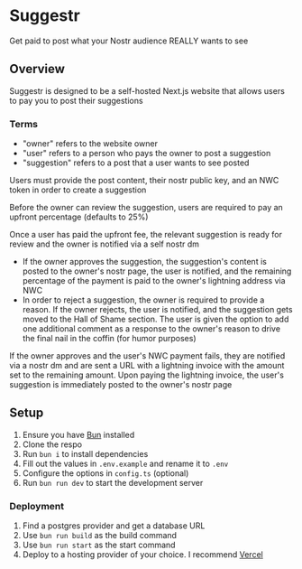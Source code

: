 # Suggestr

Get paid to post what your Nostr audience REALLY wants to see

## Overview

Suggestr is designed to be a self-hosted Next.js website that allows users to pay you to post their suggestions

### Terms
- "owner" refers to the website owner
- "user" refers to a person who pays the owner to post a suggestion
- "suggestion" refers to a post that a user wants to see posted

Users must provide the post content, their nostr public key, and an NWC token in order to create a suggestion

Before the owner can review the suggestion, users are required to pay an upfront percentage (defaults to 25%)

Once a user has paid the upfront fee, the relevant suggestion is ready for review and the owner is notified via a self nostr dm
- If the owner approves the suggestion, the suggestion's content is posted to the owner's nostr page, the user is notified, and the remaining percentage of the payment is paid to the owner's lightning address via NWC
- In order to reject a suggestion, the owner is required to provide a reason. If the owner rejects, the user is notified, and the suggestion gets moved to the Hall of Shame section. The user is given the option to add one additional comment as a response to the owner's reason to drive the final nail in the coffin (for humor purposes)

If the owner approves and the user's NWC payment fails, they are notified via a nostr dm and are sent a URL with a lightning invoice with the amount set to the remaining amount. Upon paying the lightning invoice, the user's suggestion is immediately posted to the owner's nostr page

## Setup

1. Ensure you have [Bun](https://bun.sh) installed
2. Clone the respo
3. Run `bun i` to install dependencies
4. Fill out the values in `.env.example` and rename it to `.env`
5. Configure the options in `config.ts` (optional)
6. Run `bun run dev` to start the development server

### Deployment

1. Find a postgres provider and get a database URL
2. Use `bun run build` as the build command
3. Use `bun run start` as the start command
4. Deploy to a hosting provider of your choice. I recommend [Vercel](https://vercel.com)

